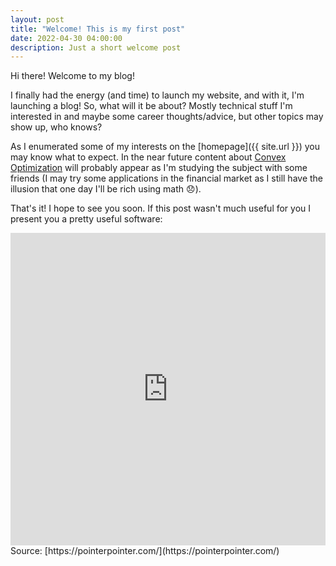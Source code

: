 ```yaml
---
layout: post
title: "Welcome! This is my first post"
date: 2022-04-30 04:00:00
description: Just a short welcome post 
---
```


Hi there! Welcome to my blog!

I finally had the energy (and time) to launch my website, and with it, I'm launching a blog! So, what will it be about? Mostly technical stuff I'm interested in and maybe some career thoughts/advice, but other topics may show up, who knows? 

As I enumerated some of my interests on the [homepage]({{ site.url }}) you may know what to expect. In the near future content about [Convex Optimization](https://web.stanford.edu/~boyd/cvxbook/) will probably appear as I'm studying the subject with some friends (I may try some applications in the financial market as I still have the illusion that one day I'll be rich using math :disappointed:).

That's it! I hope to see you soon. If this post wasn't much useful for you I present you a pretty useful software:

<iframe width="100%" height="500" src="https://pointerpointer.com/" title="Point finder" frameborder="0"  allowfullscreen></iframe>
Source: [https://pointerpointer.com/](https://pointerpointer.com/)
